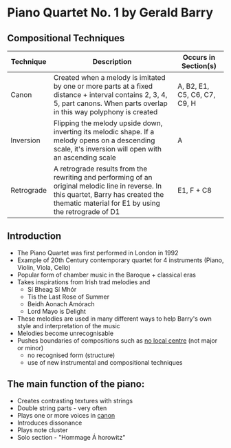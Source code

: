 # Piano Quartet No. 1 by Gerald Barry

## Compositional Techniques

| Technique | Description | Occurs in Section(s) |
|-|-|-|
| Canon | Created when a melody is imitated by one or more parts at a fixed distance + interval contains 2, 3, 4, 5, part canons. When parts overlap in this way polyphony is created | A, B2, E1, C5, C6, C7, C9, H |
| Inversion | Flipping the melody upside down, inverting its melodic shape. If a melody opens on a descending scale, it's inversion will open with an ascending scale | A |
| Retrograde | A retrograde results from the rewriting and performing of an original melodic line in reverse. In this quartet, Barry has created the thematic material for E1 by using the retrograde of D1 | E1, F + C8 |

## Introduction

- The Piano Quartet was first performed in London in 1992
- Example of 20th Century contemporary quartet for 4 instruments (Piano, Violin, Viola, Cello)
- Popular form of chamber music in the Baroque + classical eras
- Takes inspirations from Irish trad melodies and 
  - Sí Bheag Sí Mhór
  - Tis the Last Rose of Summer
  - Beidh Aonach Amórach
  - Lord Mayo is Delight
- These melodies are used in many different ways to help Barry's own style and interpretation of the music
- Melodies become unrecognisable
- Pushes boundaries of compositions such as <u>no local centre</u> (not major or minor)
  - no recognised form (structure)
  - use of new instrumental and compositional techniques

## The main function of the piano:

- Creates contrasting textures with strings
- Double string parts - very often
- Plays one or more voices in <u>canon</u>
- Introduces dissonance
- Plays note cluster
- Solo section - "Hommage Á horowitz"
